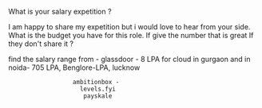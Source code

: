 What is your salary expetition ?

I am happy to share my expetition but i would love to hear from your side. What is the budget you have for this role.
If give the number that is great
If they don't share it ?

find the salary range from - glassdoor - 8 LPA for cloud in gurgaon and in noida- 705 LPA, Benglore-LPA, lucknow

                      ambitionbox - 
                        levels.fyi
                         payskale
